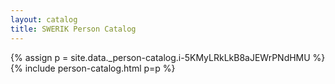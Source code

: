 ```yaml
---
layout: catalog
title: SWERIK Person Catalog
---
```

{% assign p = site.data._person-catalog.i-5KMyLRkLkB8aJEWrPNdHMU %}
{% include person-catalog.html p=p %}

